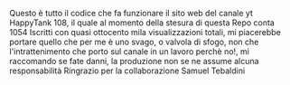 Questo è tutto il codice che fa funzionare il sito web del canale yt HappyTank 108, il quale al momento della stesura di questa Repo
conta 1054 Iscritti con quasi ottocento mila visualizzazioni totali, mi piacerebbe portare quello che per me è uno svago, o valvola 
di sfogo, non che l'intrattenimento che porto sul canale in un lavoro perchè no!, mi raccomando se fate danni, la produzione non se
ne assume alcuna responsabilità 
Ringrazio per la collaborazione
Samuel Tebaldini
